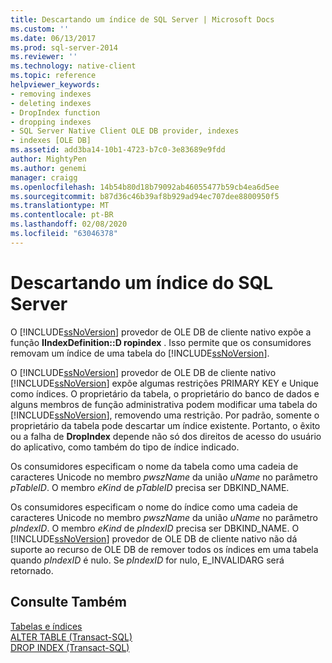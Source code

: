 ```yaml
---
title: Descartando um índice de SQL Server | Microsoft Docs
ms.custom: ''
ms.date: 06/13/2017
ms.prod: sql-server-2014
ms.reviewer: ''
ms.technology: native-client
ms.topic: reference
helpviewer_keywords:
- removing indexes
- deleting indexes
- DropIndex function
- dropping indexes
- SQL Server Native Client OLE DB provider, indexes
- indexes [OLE DB]
ms.assetid: add3ba14-10b1-4723-b7c0-3e83689e9fdd
author: MightyPen
ms.author: genemi
manager: craigg
ms.openlocfilehash: 14b54b80d18b79092ab46055477b59cb4ea6d5ee
ms.sourcegitcommit: b87d36c46b39af8b929ad94ec707dee8800950f5
ms.translationtype: MT
ms.contentlocale: pt-BR
ms.lasthandoff: 02/08/2020
ms.locfileid: "63046378"
---
```

# <a name="dropping-a-sql-server-index"></a>Descartando um índice do SQL Server
  O [!INCLUDE[ssNoVersion](../../includes/ssnoversion-md.md)] provedor de OLE DB de cliente nativo expõe a função **IIndexDefinition::D ropindex** . Isso permite que os consumidores removam um índice de uma tabela do [!INCLUDE[ssNoVersion](../../includes/ssnoversion-md.md)].  
  
 O [!INCLUDE[ssNoVersion](../../includes/ssnoversion-md.md)] provedor de OLE DB de cliente nativo [!INCLUDE[ssNoVersion](../../includes/ssnoversion-md.md)] expõe algumas restrições PRIMARY KEY e Unique como índices. O proprietário da tabela, o proprietário do banco de dados e alguns membros de função administrativa podem modificar uma tabela do [!INCLUDE[ssNoVersion](../../includes/ssnoversion-md.md)], removendo uma restrição. Por padrão, somente o proprietário da tabela pode descartar um índice existente. Portanto, o êxito ou a falha de **DropIndex** depende não só dos direitos de acesso do usuário do aplicativo, como também do tipo de índice indicado.  
  
 Os consumidores especificam o nome da tabela como uma cadeia de caracteres Unicode no membro *pwszName* da união *uName* no parâmetro *pTableID*. O membro *eKind* de *pTableID* precisa ser DBKIND_NAME.  
  
 Os consumidores especificam o nome do índice como uma cadeia de caracteres Unicode no membro *pwszName* da união *uName* no parâmetro *pIndexID*. O membro *eKind* de *pIndexID* precisa ser DBKIND_NAME. O [!INCLUDE[ssNoVersion](../../includes/ssnoversion-md.md)] provedor de OLE DB de cliente nativo não dá suporte ao recurso de OLE DB de remover todos os índices em uma tabela quando *pIndexID* é nulo. Se *pIndexID* for nulo, E_INVALIDARG será retornado.  
  
## <a name="see-also"></a>Consulte Também  
 [Tabelas e índices](tables-and-indexes.md)   
 [ALTER TABLE &#40;Transact-SQL&#41;](/sql/t-sql/statements/alter-table-transact-sql)   
 [DROP INDEX &#40;Transact-SQL&#41;](/sql/t-sql/statements/drop-index-transact-sql)  
  
  
